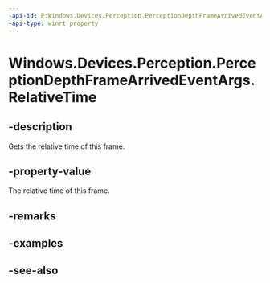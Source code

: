 ----api-id: P:Windows.Devices.Perception.PerceptionDepthFrameArrivedEventArgs.RelativeTime
-api-type: winrt property
---<!-- Property syntaxpublic Windows.Foundation.TimeSpan RelativeTime { get; }--># Windows.Devices.Perception.PerceptionDepthFrameArrivedEventArgs.RelativeTime## -descriptionGets the relative time of this frame.## -property-valueThe relative time of this frame.## -remarks## -examples## -see-also